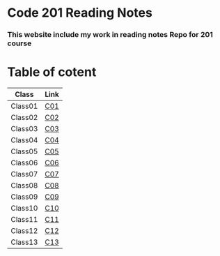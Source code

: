 # Code 201 Reading Notes



### **This website include my work in reading notes Repo for 201 course**



# Table of cotent


Class  | Link
------ | -----
Class01 | [C01](https://amer-bit.github.io/reading-notes/Classes/class01)
Class02 | [C02](https://amer-bit.github.io/reading-notes/Classes/class02)
Class03 | [C03](https://amer-bit.github.io/reading-notes/Classes/class03)
Class04 | [C04](https://amer-bit.github.io/reading-notes/Classes/class04)
Class05 | [C05](https://amer-bit.github.io/reading-notes/Classes/class05)
Class06 | [C06](https://amer-bit.github.io/reading-notes/Classes/class06)
Class07 | [C07](https://amer-bit.github.io/reading-notes/Classes/class07)
Class08 | [C08](https://amer-bit.github.io/reading-notes/Classes/class08)
Class09 | [C09](https://amer-bit.github.io/reading-notes/Classes/class09)
Class10 | [C10](https://amer-bit.github.io/reading-notes/Classes/class10)
Class11 | [C11](https://amer-bit.github.io/reading-notes/Classes/class11)
Class12 | [C12](https://amer-bit.github.io/reading-notes/Classes/class12)
Class13 | [C13](https://amer-bit.github.io/reading-notes/Classes/class13)